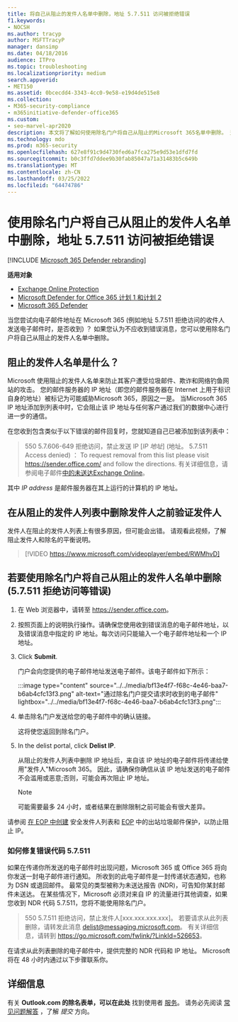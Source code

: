 ```yaml
---
title: 将自己从阻止的发件人名单中删除，地址 5.7.511 访问被拒绝错误
f1.keywords:
- NOCSH
ms.author: tracyp
author: MSFTTracyP
manager: dansimp
ms.date: 04/18/2016
audience: ITPro
ms.topic: troubleshooting
ms.localizationpriority: medium
search.appverid:
- MET150
ms.assetid: 0bcecdd4-3343-4cc0-9e58-e19d4de515e8
ms.collection:
- M365-security-compliance
- m365initiative-defender-office365
ms.custom:
- seo-marvel-apr2020
description: 本文将了解如何使用除名门户将自己从阻止的Microsoft 365名单中删除。 这是解决 5.7.511 访问被拒绝错误的最佳响应。
ms.technology: mdo
ms.prod: m365-security
ms.openlocfilehash: 627e8f91c9d4730fed6a7fca275e9d53e1dfd7fd
ms.sourcegitcommit: b0c3ffd7ddee9b30fab85047a71a31483b5c649b
ms.translationtype: MT
ms.contentlocale: zh-CN
ms.lasthandoff: 03/25/2022
ms.locfileid: "64474786"
---
```

# <a name="use-the-delist-portal-to-remove-yourself-from-the-blocked-senders-list-and-address-57511-access-denied-errors"></a>使用除名门户将自己从阻止的发件人名单中删除，地址 5.7.511 访问被拒绝错误

[!INCLUDE [Microsoft 365 Defender rebranding](../includes/microsoft-defender-for-office.md)]

**适用对象**
- [Exchange Online Protection](exchange-online-protection-overview.md)
- [Microsoft Defender for Office 365 计划 1 和计划 2](defender-for-office-365.md)
- [Microsoft 365 Defender](../defender/microsoft-365-defender.md)

当您尝试向电子邮件地址在 Microsoft 365 (例如地址 5.7.511 拒绝访问的收件人发送电子邮件时，是否收到) ？ 如果您认为不应收到错误消息，您可以使用除名门户将自己从阻止的发件人名单中删除。

## <a name="what-is-the-blocked-senders-list"></a>阻止的发件人名单是什么？

Microsoft 使用阻止的发件人名单来防止其客户遭受垃圾邮件、欺诈和网络钓鱼网站的攻击。 您的邮件服务器的 IP 地址（即您的邮件服务器在 Internet 上用于标识自身的地址）被标记为可能威胁Microsoft 365，原因之一是。 当Microsoft 365 IP 地址添加到列表中时，它会阻止该 IP 地址与任何客户通过我们的数据中心进行进一步的通信。

在您收到包含类似于以下错误的邮件回复时，您就知道自己已被添加到该列表中：

> 550 5.7.606-649 拒绝访问，禁止发送 IP [_IP 地址_] (地址。 5.7.511 Access denied) ： To request removal from this list please visit <https://sender.office.com/> and follow the directions. 有关详细信息，请参阅电子邮件[中的未送达Exchange Online](/Exchange/mail-flow-best-practices/non-delivery-reports-in-exchange-online/non-delivery-reports-in-exchange-online)。

其中  _IP address_ 是邮件服务器在其上运行的计算机的 IP 地址。

## <a name="verify-senders-before-removing-them-from-the-blocked-senders-list"></a>在从阻止的发件人列表中删除发件人之前验证发件人

发件人在阻止的发件人列表上有很多原因，但可能会出错。 请观看此视频，了解阻止发件人和除名的平衡说明。
<p>

> [!VIDEO https://www.microsoft.com/videoplayer/embed/RWMhvD]

## <a name="to-use-delist-portal-to-remove-yourself-from-the-blocked-senders-list-after-errors-like-57511-access-denied"></a>若要使用除名门户将自己从阻止的发件人名单中删除 (5.7.511 拒绝访问等错误) 

1. 在 Web 浏览器中，请转至 <https://sender.office.com>。

2. 按照页面上的说明执行操作。请确保您使用收到错误消息的电子邮件地址，以及错误消息中指定的 IP 地址。每次访问只能输入一个电子邮件地址和一个 IP 地址。

3. Click **Submit**.

    门户会向您提供的电子邮件地址发送电子邮件。该电子邮件如下所示：

    :::image type="content" source="../../media/bf13e4f7-f68c-4e46-baa7-b6ab4cfc13f3.png" alt-text="通过除名门户提交请求时收到的电子邮件" lightbox="../../media/bf13e4f7-f68c-4e46-baa7-b6ab4cfc13f3.png":::


4. 单击除名门户发送给您的电子邮件中的确认链接。

    这将使您返回到除名门户。

5. In the delist portal, click **Delist IP**.

    从阻止的发件人列表中删除 IP 地址后，来自该 IP 地址的电子邮件将传递给使用"发件人"Microsoft 365。 因此，请确保你确信从该 IP 地址发送的电子邮件不会滥用或恶意;否则，可能会再次阻止 IP 地址。

    > [!NOTE]
    > 可能需要最多 24 小时，或者结果在删除限制之前可能会有很大差异。

请参阅 [在 EOP 中创建](create-safe-sender-lists-in-office-365.md) 安全发件人列表和 [EOP](outbound-spam-controls.md) 中的出站垃圾邮件保护，以防止阻止 IP。

### <a name="how-do-fix-error-code-57511"></a>如何修复错误代码 5.7.511

如果在传递你所发送的电子邮件时出现问题，Microsoft 365 或 Office 365 将向你发送一封电子邮件进行通知。 所收到的此电子邮件是一封传递状态通知，也称为 DSN 或退回邮件。 最常见的类型被称为未送达报告 (NDR)，可告知你某封邮件未送达。 在某些情况下，Microsoft 必须对来自 IP 的流量进行其他调查，如果您收到 NDR 代码 5.7.511，您将不能使用除名门户。

> 550 5.7.511 拒绝访问，禁止发件人[xxx.xxx.xxx.xxx]。 若要请求从此列表删除，请转发此消息 delist@messaging.microsoft.com。 有关详细信息，请转到 <https://go.microsoft.com/fwlink/?LinkId=526653>。

在请求从此列表删除的电子邮件中，提供完整的 NDR 代码和 IP 地址。 Microsoft 将在 48 小时内通过以下步骤联系你。

## <a name="more-information"></a>详细信息

有关 **Outlook.com 的除名表单，可以在此处** 找到使用者 [服务](https://support.microsoft.com/supportrequestform/8ad563e3-288e-2a61-8122-3ba03d6b8d75)。 请务必先阅读 [常见问题解答](https://sendersupport.olc.protection.outlook.com/pm/troubleshooting.aspx) ，了解 _提交_ 方向。
